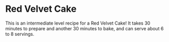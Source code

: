 # Red Velvet Cake

This is an intermediate level recipe for a Red Velvet Cake! It takes 30 minutes to prepare and another 30 minutes to bake, and can serve about 6 to 8 servings.